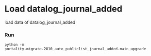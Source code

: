 # Load datalog_journal_added 

load data of datalog_journal_added

### Run
```
python -m portality.migrate.2810_auto_publiclist_journal_added.main_upgrade
```
